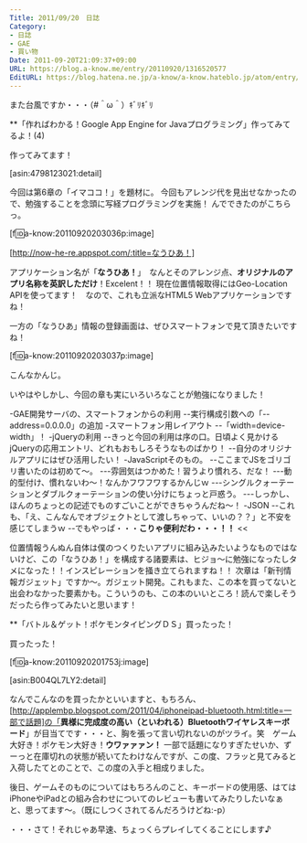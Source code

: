 ```yaml
---
Title: 2011/09/20　日誌
Category:
- 日誌
- GAE
- 買い物
Date: 2011-09-20T21:09:37+09:00
URL: https://blog.a-know.me/entry/20110920/1316520577
EditURL: https://blog.hatena.ne.jp/a-know/a-know.hateblo.jp/atom/entry/12921228815727979434
---
```




また台風ですか・・・（#＾ω＾）ｷﾞﾘｷﾞﾘ


**「作ればわかる！Google App Engine for Javaプログラミング」作ってみてるよ！(4)

作ってみてます！

[asin:4798123021:detail]


今回は第6章の「イマココ！」を題材に。
今回もアレンジ代を見出せなかったので、勉強することを念頭に写経プログラミングを実施！
んでできたのがこちらっ。


[f:id:a-know:20110920203036p:image]

[http://now-he-re.appspot.com/:title=なうひあ！]


アプリケーション名が「<span class="deco" style="font-weight:bold;">なうひあ！</span>」　なんとそのアレンジ点、<span class="deco" style="font-weight:bold;">オリジナルのアプリ名称を英訳しただけ</span>！Excelent！！
現在位置情報取得にはGeo-Location APIを使ってます！　なので、これも立派なHTML5 Webアプリケーションですね！

一方の「なうひあ」情報の登録画面は、ぜひスマートフォンで見て頂きたいですね！


[f:id:a-know:20110920203037p:image]

こんなかんじ。


いやはやしかし、今回の章も実にいろいろなことが勉強になりました！


>>
-GAE開発サーバの、スマートフォンからの利用
--実行構成引数への「--address=0.0.0.0」の追加
-スマートフォン用レイアウト
--「width=device-width」！
-jQueryの利用
--きっと今回の利用は序の口。日頃よく見かけるjQueryの応用エントリ、どれもおもしろそうなものばかり！
--自分のオリジナルアプリにはぜひ活用したい！
-JavaScriptそのもの。
--ここまでJSをゴリゴリ書いたのは初めて〜。
---雰囲気はつかめた！習うより慣れろ、だな！
---動的型付け、慣れないわ〜！なんかフワフワするかんじｗ
---シングルクォーテーションとダブルクォーテーションの使い分けにちょっと戸惑う。
---しっかし、ほんのちょっとの記述でものすごいことができちゃうんだね〜！
-JSON
--これも、「え、こんなんでオブジェクトとして渡しちゃって、いいの？？」と不安を感じてしまうｗ
--でもやっぱ・・・<span class="deco" style="font-weight:bold;">こりゃ便利だわ・・・！！</span>
<<


位置情報うんぬん自体は僕のつくりたいアプリに組み込みたいようなものではないけど、この「なうひあ！」を構成する諸要素は、ヒジョ〜に勉強になったしタメになった！！インスピレーションを掻き立てられますね！！
次章は「新刊情報ガジェット」ですか〜。ガジェット開発。これもまた、この本を買ってないと出会わなかった要素かも。こういうのも、この本のいいところ！読んで楽しそうだったら作ってみたいと思います！



**「バトル＆ゲット！ポケモンタイピングＤＳ」買ったった！


買ったった！

[f:id:a-know:20110920201753j:image]

[asin:B004QL7LY2:detail]


なんでこんなのを買ったかといいますと、もちろん、[http://applembp.blogspot.com/2011/04/iphoneipad-bluetooth.html:title=一部で話題]の「<span class="deco" style="font-weight:bold;">異様に完成度の高い（といわれる）Bluetoothワイヤレスキーボード</span>」が目当てです・・・と、胸を張って言い切れないのがツライ。笑　ゲーム大好き！ポケモン大好き！<span class="deco" style="font-weight:bold;">ウワァァァン！</span>
一部で話題になりすぎたせいか、ずーっと在庫切れの状態が続いてたわけなんですが、この度、フラッと見てみると入荷したてとのことで、この度の入手と相成りました。

後日、ゲームそのものについてはもちろんのこと、キーボードの使用感、はてはiPhoneやiPadとの組み合わせについてのレビューも書いてみたりしたいなぁと、思ってます〜。（既にしつくされてるんだろうけどね:-p）


・・・さて！それじゃあ早速、ちょっくらプレイしてくることにします♪


<script src="https://moshi-moshi.moshimo.works/moshimoshi/a_know_blog/20110920-1316520577?title=2011/09/20%E3%80%80%E6%97%A5%E8%AA%8C"></script>

